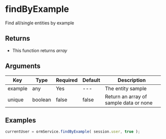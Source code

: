 # findByExample

Find all/single entities by example

## Returns

* This function returns _array_

## Arguments

| Key     | Type    | Required | Default | Description                            |
| ------- | ------- | -------- | ------- | -------------------------------------- |
| example | any     | Yes      | ---     | The entity sample                      |
| unique  | boolean | false    | false   | Return an array of sample data or none |

## Examples

```javascript
currentUser = ormService.findByExample( session.user, true );
```
